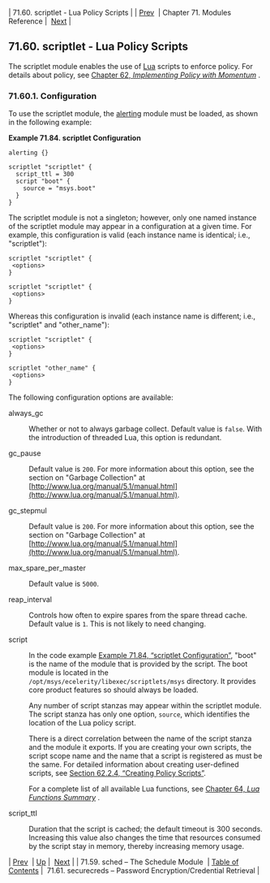 | 71.60. scriptlet - Lua Policy Scripts |
| [Prev](modules.sched)  | Chapter 71. Modules Reference |  [Next](modules.securecreds) |

## 71.60. scriptlet - Lua Policy Scripts

<a class="indexterm" name="idp22828096"></a>

The scriptlet module enables the use of [Lua](http://www.lua.org/) scripts to enforce policy. For details about policy, see [Chapter 62, *Implementing Policy with Momentum*](policy "Chapter 62. Implementing Policy with Momentum") .

### 71.60.1. Configuration

To use the scriptlet module, the [alerting](modules.alerting "71.4. alerting – Send Alerting Emails") module must be loaded, as shown in the following example:

<a name="modules.scriptlet.code"></a>

**Example 71.84. scriptlet Configuration**

```
alerting {}

scriptlet "scriptlet" {
  script_ttl = 300
  script "boot" {
    source = "msys.boot"
  }
}
```

The scriptlet module is not a singleton; however, only one named instance of the scriptlet module may appear in a configuration at a given time. For example, this configuration is valid (each instance name is identical; i.e., "scriptlet"):

```
scriptlet "scriptlet" {
 <options>
}

scriptlet "scriptlet" {
 <options>
}
```

Whereas this configuration is invalid (each instance name is different; i.e., "scriptlet" and "other_name"):

```
scriptlet "scriptlet" {
 <options>
}

scriptlet "other_name" {
 <options>
}
```

The following configuration options are available:

<dl class="variablelist">

<dt>always_gc</dt>

<dd>

Whether or not to always garbage collect. Default value is `false`. With the introduction of threaded Lua, this option is redundant.

</dd>

<dt>gc_pause</dt>

<dd>

Default value is `200`. For more information about this option, see the section on "Garbage Collection" at [http://www.lua.org/manual/5.1/manual.html](http://www.lua.org/manual/5.1/manual.html).

</dd>

<dt>gc_stepmul</dt>

<dd>

Default value is `200`. For more information about this option, see the section on "Garbage Collection" at [http://www.lua.org/manual/5.1/manual.html](http://www.lua.org/manual/5.1/manual.html).

</dd>

<dt>max_spare_per_master</dt>

<dd>

Default value is `5000`.

</dd>

<dt>reap_interval</dt>

<dd>

Controls how often to expire spares from the spare thread cache. Default value is `1`. This is not likely to need changing.

</dd>

<dt>script</dt>

<dd>

In the code example [Example 71.84, “scriptlet Configuration”](modules.scriptlet#modules.scriptlet.code "Example 71.84. scriptlet Configuration"), "boot" is the name of the module that is provided by the script. The boot module is located in the `/opt/msys/ecelerity/libexec/scriptlets/msys` directory. It provides core product features so should always be loaded.

Any number of script stanzas may appear within the scriptlet module. The script stanza has only one option, `source`, which identifies the location of the Lua policy script.

There is a direct correlation between the name of the script stanza and the module it exports. If you are creating your own scripts, the script scope name and the name that a script is registered as must be the same. For detailed information about creating user-defined scripts, see [Section 62.2.4, “Creating Policy Scripts”](implementing.policy.scriptlets#policy.best.practices "62.2.4. Creating Policy Scripts").

For a complete list of all available Lua functions, see [Chapter 64, *Lua Functions Summary*](lua.summary_table "Chapter 64. Lua Functions Summary") .

</dd>

<dt>script_ttl</dt>

<dd>

Duration that the script is cached; the default timeout is 300 seconds. Increasing this value also changes the time that resources consumed by the script stay in memory, thereby increasing memory usage.

</dd>

</dl>

| [Prev](modules.sched)  | [Up](modules) |  [Next](modules.securecreds) |
| 71.59. sched – The Schedule Module  | [Table of Contents](index) |  71.61. securecreds – Password Encryption/Credential Retrieval |

